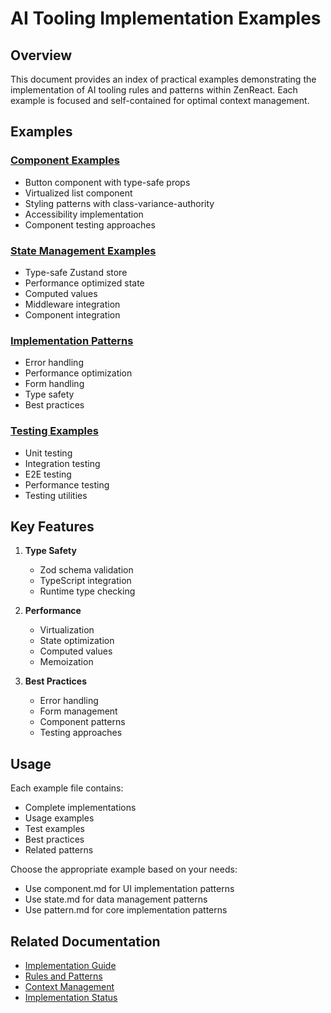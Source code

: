 # AI Tooling Implementation Examples

## Overview

This document provides an index of practical examples demonstrating the implementation of AI tooling rules and patterns within ZenReact. Each example is focused and self-contained for optimal context management.

## Examples

### [Component Examples](./component.md)

- Button component with type-safe props
- Virtualized list component
- Styling patterns with class-variance-authority
- Accessibility implementation
- Component testing approaches

### [State Management Examples](./state.md)

- Type-safe Zustand store
- Performance optimized state
- Computed values
- Middleware integration
- Component integration

### [Implementation Patterns](./pattern.md)

- Error handling
- Performance optimization
- Form handling
- Type safety
- Best practices

### [Testing Examples](./testing.md)

- Unit testing
- Integration testing
- E2E testing
- Performance testing
- Testing utilities

## Key Features

1. **Type Safety**

   - Zod schema validation
   - TypeScript integration
   - Runtime type checking

2. **Performance**

   - Virtualization
   - State optimization
   - Computed values
   - Memoization

3. **Best Practices**
   - Error handling
   - Form management
   - Component patterns
   - Testing approaches

## Usage

Each example file contains:

- Complete implementations
- Usage examples
- Test examples
- Best practices
- Related patterns

Choose the appropriate example based on your needs:

- Use component.md for UI implementation patterns
- Use state.md for data management patterns
- Use pattern.md for core implementation patterns

## Related Documentation

- [Implementation Guide](../IMPLEMENTATION.md)
- [Rules and Patterns](../RULES_AND_PATTERNS.md)
- [Context Management](../CONTEXT.md)
- [Implementation Status](../STATUS.md)
